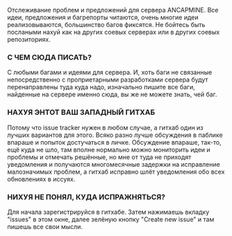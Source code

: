 Отслеживание проблем и предложений для сервера ANCAPMINE. Все идеи, предложения и багрепорты читаются, очень многие идеи реализовываются, большинство багов фиксятся. Не бойтесь быть послаными нахуй как на других соевых серверах или в других соевых репозиториях.

### С ЧЕМ СЮДА ПИСАТЬ?
С любыми багами и идеями для сервера. И, хоть баги не связанные непосредственно с проприетарными разработками сервера будут перенаправлены туда куда надо, изначально пишите все баги, найденные на сервере именно сюда, вы же не можете знать, чей баг.

### НАХУЯ ЭНТОТ ВАШ ЗАПАДНЫЙ ГИТХАБ
Потому что issue tracker нужен в любом случае, а гитхаб один из лучших вариантов для этого. Всяко разно лучше обсуждения в паблике впараше и попыток достучаться в личке. Обсуждение впараше, так-то, ещё куда не шло, там вполне нормально можно мониторить идеи и проблемы и отмечать решённые, но мне от туда не приходят уведомления и получаются многомесячные задержки на исправление малозначимых проблем, а гитхаб исправно шлёт уведомления обо всех обновлениях в иссуях.

### НИХУЯ НЕ ПОНЯЛ, КУДА ИСПРАЖНЯТЬСЯ?
Для начала зарегистрируйся в гитхабе. Затем нажимаешь вкладку "issues" в этом окне, далее зелёную кнопку "Create new issue" и там пишешь все свои мысли. 
